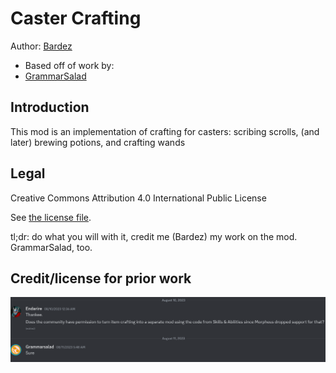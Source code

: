 # Caster Crafting
Author: [Bardez](https://github.com/BardezAnAvatar)
- Based off of work by:
- [GrammarSalad](https://github.com/Grammarsalad)


## Introduction
This mod is an implementation of crafting for casters: scribing scrolls, (and later) brewing potions, and crafting wands


## Legal
Creative Commons Attribution 4.0 International Public License

See [the license file](LICENSE.md).

tl;dr: do what you will with it, credit me (Bardez) my work on the mod. GrammarSalad, too.


## Credit/license for prior work
![image](./.markdown-assets/license-allowed.png)
